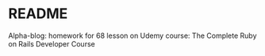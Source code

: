 # README

Alpha-blog: homework for 68 lesson on Udemy course: The Complete Ruby on Rails Developer Course
